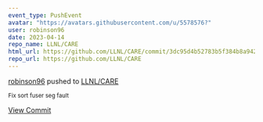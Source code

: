 ```yaml
---
event_type: PushEvent
avatar: "https://avatars.githubusercontent.com/u/5578576?"
user: robinson96
date: 2023-04-14
repo_name: LLNL/CARE
html_url: https://github.com/LLNL/CARE/commit/3dc95d4b52783b5f384b8a94275f0507a9d5c977
repo_url: https://github.com/LLNL/CARE
---
```


<a href='https://github.com/robinson96' target='_blank'>robinson96</a> pushed to <a href='https://github.com/LLNL/CARE' target='_blank'>LLNL/CARE</a>

<small>Fix sort fuser seg fault</small>

<a href='https://github.com/LLNL/CARE/commit/3dc95d4b52783b5f384b8a94275f0507a9d5c977' target='_blank'>View Commit</a>